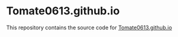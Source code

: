 # Tomate0613.github.io
This repository contains the source code for <a href="htps://tomate0613.github.io">Tomate0613.github.io</a>